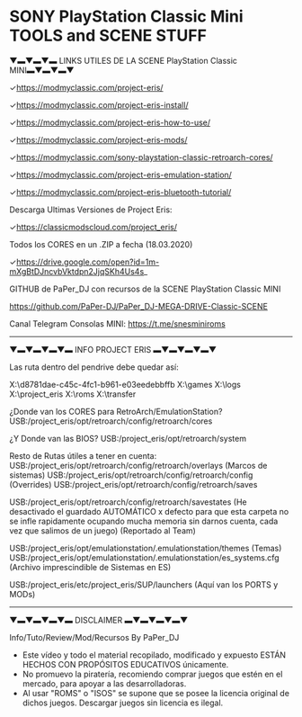 # SONY PlayStation Classic Mini TOOLS and SCENE STUFF

▼▬▼▬▼▬ LINKS UTILES DE LA SCENE PlayStation Classic MINI▬▼▬▼▬▼

✓https://modmyclassic.com/project-eris/

✓https://modmyclassic.com/project-eris-install/

✓https://modmyclassic.com/project-eris-how-to-use/

✓https://modmyclassic.com/project-eris-mods/

✓https://modmyclassic.com/sony-playstation-classic-retroarch-cores/

✓https://modmyclassic.com/project-eris-emulation-station/

✓https://modmyclassic.com/project-eris-bluetooth-tutorial/


Descarga Ultimas Versiones de Project Eris:

✓https://classicmodscloud.com/project_eris/

Todos los CORES en un .ZIP a fecha (18.03.2020)

✓https://drive.google.com/open?id=1m-mXgBtDJncvbVktdpn2JjqSKh4Us4s_

GITHUB de PaPer_DJ con recursos de la SCENE PlayStation Classic MINI

https://github.com/PaPer-DJ/PaPer_DJ-MEGA-DRIVE-Classic-SCENE


Canal Telegram Consolas MINI: 
https://t.me/snesminiroms

------------------------------------------------------------------
▼▬▼▬▼▬▼▬ INFO PROJECT ERIS ▬▼▬▼▬▼▬▼

Las ruta dentro del pendrive debe quedar así:

X:\d8781dae-c45c-4fc1-b961-e03eedebbffb
X:\games
X:\logs
X:\project_eris
X:\roms
X:\transfer

¿Donde van los CORES para RetroArch/EmulationStation?
USB:/project_eris/opt/retroarch/config/retroarch/cores

¿Y Donde van las BIOS?
USB:/project_eris/opt/retroarch/system

Resto de Rutas útiles a tener en cuenta:
USB:/project_eris/opt/retroarch/config/retroarch/overlays (Marcos de sistemas)
USB:/project_eris/opt/retroarch/config/retroarch/config (Overrides)
USB:/project_eris/opt/retroarch/config/retroarch/saves 

USB:/project_eris/opt/retroarch/config/retroarch/savestates 
(He desactivado el guardado AUTOMÁTICO x defecto para que esta carpeta no se infle rapidamente ocupando mucha memoria sin darnos cuenta, cada vez que salimos de un juego) (Reportado al Team)

USB:/project_eris/opt/emulationstation/.emulationstation/themes (Temas)
USB:/project_eris/opt/emulationstation/.emulationstation/es_systems.cfg (Archivo imprescindible de Sistemas en ES)

USB:/project_eris/etc/project_eris/SUP/launchers (Aquí van los PORTS y MODs)

------------------------------------------------------------------

▼▬▼▬▼▬▼▬ DISCLAIMER ▬▼▬▼▬▼▬▼

Info/Tuto/Review/Mod/Recursos By PaPer_DJ

- Este vídeo y todo el material recopilado, modificado y expuesto ESTÁN HECHOS CON PROPÓSITOS EDUCATIVOS únicamente.
- No promuevo la piratería, recomiendo comprar juegos que estén en el mercado, para apoyar a las desarrolladoras.
- Al usar "ROMS" o "ISOS" se supone que se posee la licencia original de dichos juegos. Descargar juegos sin licencia es ilegal.
